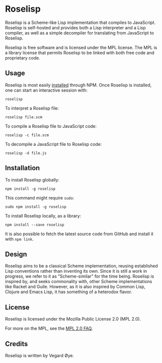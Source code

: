 # Roselisp

Roselisp is a Scheme-like Lisp implementation that compiles to JavaScript. Roselisp is self-hosted and provides both a Lisp interpreter and a Lisp compiler, as well as a simple decompiler for translating from JavaScript to Roselisp.

Roselisp is free software and is licensed under the MPL license. The MPL is a library license that permits Roselisp to be linked with both free code and proprietary code.

## Usage

Roselisp is most easily [installed](#installation) through NPM. Once Roselisp is installed, one can start an interactive session with:

    roselisp

To interpret a Roselisp file:

    roselisp file.scm

To compile a Roselisp file to JavaScript code:

    roselisp -c file.scm

To decompile a JavaScript file to Roselisp code:

    roselisp -d file.js

## Installation

To install Roselisp globally:

    npm install -g roselisp

This command might require `sudo`:

    sudo npm install -g roselisp

To install Roselisp locally, as a library:

    npm install --save roselisp

It is also possible to fetch the latest source code from GitHub and install it with `npm link`.

## Design

Roselisp aims to be a classical Scheme implementation, reusing established Lisp conventions rather than inventing its own. Since it is still a work in progress, we refer to it as "Scheme-similar" for the time being. Roselisp is inspired by, and seeks commonality with, other Scheme implementations like Racket and Guile. However, as it is also inspired by Common Lisp, Clojure and Emacs Lisp, it has something of a heterodox flavor.

## License

Roselisp is licensed under the Mozilla Public License 2.0 (MPL 2.0).

For more on the MPL, see the [MPL 2.0 FAQ](https://www.mozilla.org/en-US/MPL/2.0/FAQ/#copyleft-scope).

## Credits

Roselisp is written by Vegard Øye.
